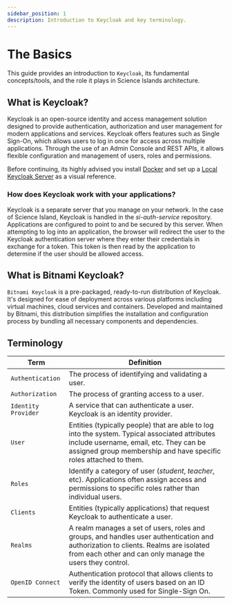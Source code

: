```yaml
---
sidebar_position: 1
description: Introduction to Keycloak and key terminology.
---
```


# The Basics

This guide provides an introduction to `Keycloak`, its fundamental concepts/tools, and the role it plays in Science Islands architecture.

## What is Keycloak?

Keycloak is an open-source identity and access management solution designed to provide authentication, authorization and user management for modern applications and services. Keycloak offers features such as Single Sign-On, which allows users to log in once for access across multiple applications. Through the use of an Admin Console and REST APIs, it allows flexible configuration and management of users, roles and permissions.

Before continuing, its highly advised you install [Docker](../03-docker/01-the-basics.md) and set up a [Local Keycloak Server](https://www.Keycloak.org/getting-started/getting-started-docker) as a visual reference.

### How does Keycloak work with your applications?

Keycloak is a separate server that you manage on your network. In the case of Science Island, Keycloak is handled in the *si-auth-service* repository. Applications are configured to point to and be secured by this server. When attempting to log into an application, the browser will redirect the user to the Keycloak authentication server where they enter their credentials in exchange for a token. This token is then read by the application to determine if the user should be allowed access.

## What is Bitnami Keycloak?

`Bitnami Keycloak` is a pre-packaged, ready-to-run distribution of Keycloak. It's designed for ease of deployment across various platforms including virtual machines, cloud services and containers. Developed and maintained by Bitnami, this distribution simplifies the installation and configuration process by bundling all necessary components and dependencies.

## Terminology

| Term                | Definition                                                                                                                                                                                                    |
| ------------------- | ------------------------------------------------------------------------------------------------------------------------------------------------------------------------------------------------------------- |
| `Authentication`    | The process of identifying and validating a user.                                                                                                                                                             |
| `Authorization`     | The process of granting access to a user.                                                                                                                                                                     |
| `Identity Provider` | A service that can authenticate a user. Keycloak is an identity provider.                                                                                                                                     |
| `User`              | Entities (typically people) that are able to log into the system. Typical associated attributes include username, email, etc. They can be assigned group membership and have specific roles attached to them. |
| `Roles`             | Identify a category of user (*student*, *teacher*, etc). Applications often assign access and permissions to specific roles rather than individual users.                                                     |
| `Clients`           | Entities (typically applications) that request Keycloak to authenticate a user.                                                                                                                               |
| `Realms`            | A realm manages a set of users, roles and groups, and handles user authentication and authorization to clients. Realms are isolated from each other and can only manage the users they control.               |
| `OpenID Connect`    | Authentication protocol that allows clients to verify the identity of users based on an ID Token. Commonly used for Single-Sign On.                                                                           |
